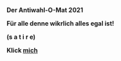 <b>Der Antiwahl-O-Mat 2021<b/>

Für alle denne wikrlich alles egal ist!

 (s a t i r e)

Klick <a href="https://theeglerion.github.io/Antiwahl-O-Mat/">mich<a/>
